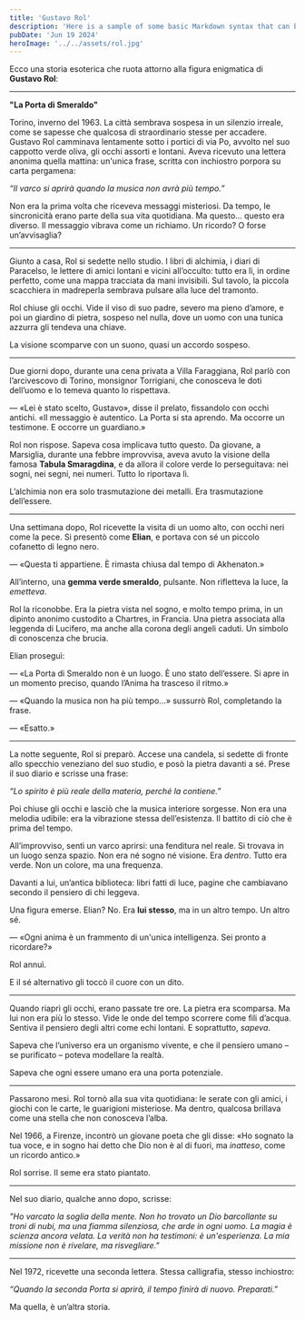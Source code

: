 ```yaml
---
title: 'Gustavo Rol'
description: 'Here is a sample of some basic Markdown syntax that can be used when writing Markdown content in Astro.'
pubDate: 'Jun 19 2024'
heroImage: '../../assets/rol.jpg'
---
```


Ecco una storia esoterica che ruota attorno alla figura enigmatica di **Gustavo Rol**:

---

**"La Porta di Smeraldo"**

Torino, inverno del 1963. La città sembrava sospesa in un silenzio irreale, come se sapesse che qualcosa di straordinario stesse per accadere. Gustavo Rol camminava lentamente sotto i portici di via Po, avvolto nel suo cappotto verde oliva, gli occhi assorti e lontani. Aveva ricevuto una lettera anonima quella mattina: un'unica frase, scritta con inchiostro porpora su carta pergamena:

*“Il varco si aprirà quando la musica non avrà più tempo.”*

Non era la prima volta che riceveva messaggi misteriosi. Da tempo, le sincronicità erano parte della sua vita quotidiana. Ma questo… questo era diverso. Il messaggio vibrava come un richiamo. Un ricordo? O forse un’avvisaglia?

---

Giunto a casa, Rol si sedette nello studio. I libri di alchimia, i diari di Paracelso, le lettere di amici lontani e vicini all’occulto: tutto era lì, in ordine perfetto, come una mappa tracciata da mani invisibili. Sul tavolo, la piccola scacchiera in madreperla sembrava pulsare alla luce del tramonto.

Rol chiuse gli occhi. Vide il viso di suo padre, severo ma pieno d’amore, e poi un giardino di pietra, sospeso nel nulla, dove un uomo con una tunica azzurra gli tendeva una chiave.

La visione scomparve con un suono, quasi un accordo sospeso.

---

Due giorni dopo, durante una cena privata a Villa Faraggiana, Rol parlò con l’arcivescovo di Torino, monsignor Torrigiani, che conosceva le doti dell’uomo e lo temeva quanto lo rispettava.

— «Lei è stato scelto, Gustavo», disse il prelato, fissandolo con occhi antichi. «Il messaggio è autentico. La Porta si sta aprendo. Ma occorre un testimone. E occorre un guardiano.»

Rol non rispose. Sapeva cosa implicava tutto questo. Da giovane, a Marsiglia, durante una febbre improvvisa, aveva avuto la visione della famosa **Tabula Smaragdina**, e da allora il colore verde lo perseguitava: nei sogni, nei segni, nei numeri. Tutto lo riportava lì.

L’alchimia non era solo trasmutazione dei metalli. Era trasmutazione dell’essere.

---

Una settimana dopo, Rol ricevette la visita di un uomo alto, con occhi neri come la pece. Si presentò come **Elian**, e portava con sé un piccolo cofanetto di legno nero.

— «Questa ti appartiene. È rimasta chiusa dal tempo di Akhenaton.»

All’interno, una **gemma verde smeraldo**, pulsante. Non rifletteva la luce, la *emetteva*.

Rol la riconobbe. Era la pietra vista nel sogno, e molto tempo prima, in un dipinto anonimo custodito a Chartres, in Francia. Una pietra associata alla leggenda di Lucifero, ma anche alla corona degli angeli caduti. Un simbolo di conoscenza che brucia.

Elian proseguì:

— «La Porta di Smeraldo non è un luogo. È uno stato dell’essere. Si apre in un momento preciso, quando l’Anima ha trasceso il ritmo.»

— «Quando la musica non ha più tempo…» sussurrò Rol, completando la frase.

— «Esatto.»

---

La notte seguente, Rol si preparò. Accese una candela, si sedette di fronte allo specchio veneziano del suo studio, e posò la pietra davanti a sé. Prese il suo diario e scrisse una frase:

*“Lo spirito è più reale della materia, perché la contiene.”*

Poi chiuse gli occhi e lasciò che la musica interiore sorgesse. Non era una melodia udibile: era la vibrazione stessa dell’esistenza. Il battito di ciò che è prima del tempo.

All’improvviso, sentì un varco aprirsi: una fenditura nel reale. Si trovava in un luogo senza spazio. Non era né sogno né visione. Era *dentro*. Tutto era verde. Non un colore, ma una frequenza.

Davanti a lui, un’antica biblioteca: libri fatti di luce, pagine che cambiavano secondo il pensiero di chi leggeva.

Una figura emerse. Elian? No. Era **lui stesso**, ma in un altro tempo. Un altro sé.

— «Ogni anima è un frammento di un'unica intelligenza. Sei pronto a ricordare?»

Rol annuì.

E il sé alternativo gli toccò il cuore con un dito.

---

Quando riaprì gli occhi, erano passate tre ore. La pietra era scomparsa. Ma lui non era più lo stesso. Vide le onde del tempo scorrere come fili d’acqua. Sentiva il pensiero degli altri come echi lontani. E soprattutto, *sapeva*.

Sapeva che l’universo era un organismo vivente, e che il pensiero umano – se purificato – poteva modellare la realtà.

Sapeva che ogni essere umano era una porta potenziale.

---

Passarono mesi. Rol tornò alla sua vita quotidiana: le serate con gli amici, i giochi con le carte, le guarigioni misteriose. Ma dentro, qualcosa brillava come una stella che non conosceva l’alba.

Nel 1966, a Firenze, incontrò un giovane poeta che gli disse: «Ho sognato la tua voce, e in sogno hai detto che Dio non è al di fuori, ma *inatteso*, come un ricordo antico.»

Rol sorrise. Il seme era stato piantato.

---

Nel suo diario, qualche anno dopo, scrisse:

*"Ho varcato la soglia della mente. Non ho trovato un Dio barcollante su troni di nubi, ma una fiamma silenziosa, che arde in ogni uomo. La magia è scienza ancora velata. La verità non ha testimoni: è un'esperienza. La mia missione non è rivelare, ma *risvegliare*."*

---

Nel 1972, ricevette una seconda lettera. Stessa calligrafia, stesso inchiostro:

*“Quando la seconda Porta si aprirà, il tempo finirà di nuovo. Preparati.”*

Ma quella, è un’altra storia.

 